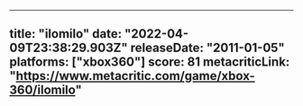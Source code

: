 
---
title: "ilomilo"
date: "2022-04-09T23:38:29.903Z"
releaseDate: "2011-01-05"
platforms: ["xbox360"]
score: 81
metacriticLink: "https://www.metacritic.com/game/xbox-360/ilomilo"
---
